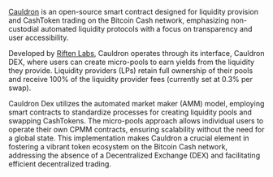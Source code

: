 [Cauldron](https://www.cauldron.quest/) is an open-source smart contract designed for liquidity provision and CashToken trading on the Bitcoin Cash network, emphasizing non-custodial automated liquidity protocols with a focus on transparency and user accessibility. 

Developed by [Riften Labs](https://twitter.com/RiftenLabs), Cauldron operates through its interface, Cauldron DEX, where users can create micro-pools to earn yields from the liquidity they provide. Liquidity providers (LPs) retain full ownership of their pools and receive 100% of the liquidity provider fees (currently set at 0.3% per swap). 

Cauldron Dex utilizes the automated market maker (AMM) model, employing smart contracts to standardize processes for creating liquidity pools and swapping CashTokens. The micro-pools approach allows individual users to operate their own CPMM contracts, ensuring scalability without the need for a global state. This implementation makes Cauldron a crucial element in fostering a vibrant token ecosystem on the Bitcoin Cash network, addressing the absence of a Decentralized Exchange (DEX) and facilitating efficient decentralized trading.